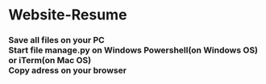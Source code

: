 # Website-Resume
<h3>Save all files on your PC  <br>
Start file manage.py on Windows Powershell(on Windows OS) or iTerm(on Mac OS)  <br>
Copy adress on your browser</h3>
